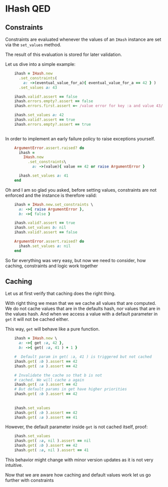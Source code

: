 # IHash QED

## Constraints

Constraints are evaluated whenever the values of an `IHash` instance are set via the `set_values` method.

The result of this evaluation is stored for later validation. 

Let us dive into a simple example:

```ruby
    ihash = IHash.new
      .set_constraints( 
        a: ->(eventual_value_for_a){ eventual_value_for_a == 42 } )
      .set_values a: 43

    ihash.valid?.assert == false
    ihash.errors.empty?.assert == false
    ihash.errors.first.assert =~ /value error for key :a and value 43/

    ihash.set_values a: 42
    ihash.valid?.assert == true
    ihash.errors.empty?.assert == true
    
```


In order to implement an early failure policy to raise exceptions yourself.
```ruby
    ArgumentError.assert.raised? do
      ihash =
        IHash.new
          .set_constraints\
            a: ->(value){ value == 42 or raise ArgumentError }

      ihash.set_values a: 41
    end
```

Oh and I am so glad you asked, before setting values, constraints are not enforced and
the instance is therefore valid:

```ruby
    ihash = IHash.new.set_constraints \
      a: ->{ raise ArgumentError },
      b: ->{ false }

    ihash.valid?.assert == true
    ihash.set_values b: nil
    ihash.valid?.assert == false

    ArgumentError.assert.raised? do
      ihash.set_values a: nil
    end
```

So far everything was very easy, but now we need to consider, how caching, constraints and logic work together

## Caching

Let us at first verify that caching does the right thing.

With right thing we mean that we we cache all values that
are computed. We do not cache values that are in the defaults hash, nor
values that are in the values hash. And when we access a value with
a default parameter in `get` it will not be cached either.

This way, `get` will behave like a pure function.

```ruby
    ihash = IHash.new \
      a: ->{ get :a, 42 }, 
      b: ->{ get( :a, 41 ) + 1 }

    #  Default param in get( :a, 41 ) is triggered but not cached
    ihash.get( :b ).assert == 42
    ihash.get( :a ).assert == 42

    # Invalidate the cache so that b is not
    # cached. We will cache a again
    ihash.get( :a ).assert == 42
    # But default params in get have higher priorities
    ihash.get( :b ).assert == 42
  
  
    ihash.set_values
    ihash.get( :b ).assert == 42
    ihash.get( :a ).assert == 41
```
  
However, the default parameter inside `get` is not cached itself, proof:

```ruby
    ihash.set_values
    ihash.get( :a, nil ).assert == nil
    ihash.get( :b ).assert == 42
    ihash.get( :a, nil ).assert == 41
```


This behavior might change with minor version updates as it is not very
intuitive.

Now that we are aware how caching and default values work let us go further with constraints
